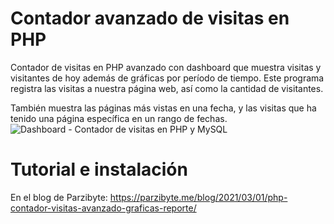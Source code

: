 # Contador avanzado de visitas en PHP 
 Contador de visitas en PHP avanzado con dashboard que muestra visitas y visitantes de hoy además de gráficas por período de tiempo. Este programa registra las visitas a nuestra página web, así como la cantidad de visitantes.

 También muestra las páginas más vistas en una fecha, y las visitas que ha tenido una página específica en un rango de fechas.
 ![Dashboard - Contador de visitas en PHP y MySQL](https://parzibyte.me/blog/wp-content/uploads/2021/03/Reporte-de-visitas-y-visitantes-en-PHP-Contador-de-visitas-web.png)

# Tutorial e instalación
En el blog de Parzibyte: https://parzibyte.me/blog/2021/03/01/php-contador-visitas-avanzado-graficas-reporte/